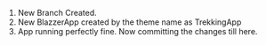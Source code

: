 1. New Branch Created.
2. New BlazzerApp created by the theme name as TrekkingApp
3. App running perfectly fine. Now committing the changes till here.